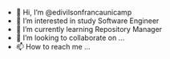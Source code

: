 - 👋 Hi, I’m @edivilsonfrancaunicamp
- 👀 I’m interested in study Software Engineer
- 🌱 I’m currently learning Repository Manager
- 💞️ I’m looking to collaborate on ...
- 📫 How to reach me ...

<!---
edivilsonfrancaunicamp/edivilsonfrancaunicamp is a ✨ special ✨ repository because its `README.md` (this file) appears on your GitHub profile.
You can click the Preview link to take a look at your changes.
--->
